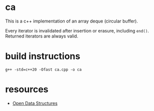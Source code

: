 # ca
This is a c++ implementation of an array deque (circular buffer).

Every iterator is invalidated after insertion or erasure, including `end()`. Returned iterators are always valid.

# build instructions
    g++ -std=c++20 -Ofast ca.cpp -o ca

# resources
* [Open Data Structures](https://opendatastructures.org/)
